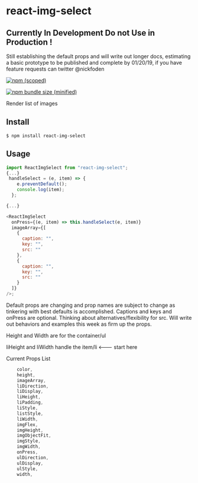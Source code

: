 # react-img-select

## Currently In Development Do not Use in Production !

Still establishing the default props and will write out longer docs, estimating a basic prototype to be published and complete by 01/20/19, if you have feature requests can twitter @nickfoden

[![npm (scoped)](https://img.shields.io/npm/v/react-img-select.svg)](https://www.npmjs.com/package/react-img-select)

[![npm bundle size (minified)](https://img.shields.io/bundlephobia/min/react-img-select.svg)](https://www.npmjs.com/package/react-img-select)

Render list of images

## Install

```
$ npm install react-img-select
```

## Usage

```js
import ReactImgSelect from "react-img-select";
{...}
 handleSelect = (e, item) => {
    e.preventDefault();
    console.log(item);
  };

{...}

<ReactImgSelect
  onPress={(e, item) => this.handleSelect(e, item)}
  imageArray={[
    {
      caption: "",
      key: "",
      src: ""
    },
    {
      caption: "",
      key: "",
      src: ""
    }
  ]}
/>;
```

Default props are changing and prop names are subject to change as tinkering with best defaults is accomplished. Captions and keys and onPress are optional. Thinking about alternatives/flexibility for src. Will write out behaviors and examples this week as firm up the props.

Height and Width are for the container/ul

liHeight and liWidth handle the item/li <--- start here

Current Props List

```js
    color,
    height,
    imageArray,
    liDirection,
    liDisplay,
    liHeight,
    liPadding,
    liStyle,
    listStyle,
    liWidth,
    imgFlex,
    imgHeight,
    imgObjectFit,
    imgStyle,
    imgWidth,
    onPress,
    ulDirection,
    ulDisplay,
    ulStyle,
    width,
```
